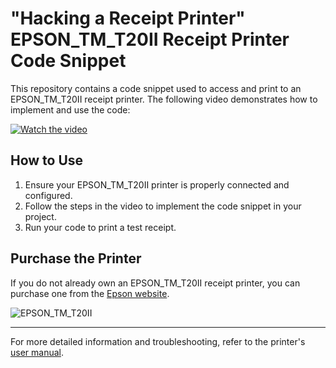 # "Hacking a Receipt Printer" EPSON_TM_T20II Receipt Printer Code Snippet

This repository contains a code snippet used to access and print to an EPSON_TM_T20II receipt printer. The following video demonstrates how to implement and use the code:

[![Watch the video](https://img.youtube.com/vi/oHLO9LL5jK0/0.jpg)](https://www.youtube.com/watch?v=oHLO9LL5jK0)

## How to Use

1. Ensure your EPSON_TM_T20II printer is properly connected and configured.
2. Follow the steps in the video to implement the code snippet in your project.
3. Run your code to print a test receipt.

## Purchase the Printer

If you do not already own an EPSON_TM_T20II receipt printer, you can purchase one from the [Epson website](https://epson.com/For-Work/Printers/POS/TM-T20II-POS-Receipt-Printer/p/C31CD52062).

![EPSON_TM_T20II](https://epson.com/-/media/Epson/Images/Products/Printers/POS/C31CD52062/C31CD52062.png)

---

For more detailed information and troubleshooting, refer to the printer's [user manual](https://files.support.epson.com/docid/cpd5/cpd52397.pdf).


